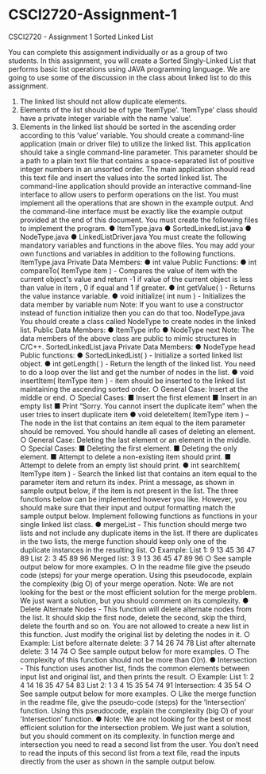 # CSCI2720-Assignment-1
CSCI2720 - Assignment 1 Sorted Linked List

You can complete this assignment individually or as a group of two students.
In this assignment, you will create a Sorted Singly-Linked List that performs basic list
operations using JAVA programming language. We are going to use some of the discussion in the
class about linked list to do this assignment.
1. The linked list should not allow duplicate elements.
2. Elements of the list should be of type ‘ItemType’. ‘ItemType’ class should have a private
integer variable with the name ‘value’.
3. Elements in the linked list should be sorted in the ascending order according to this ‘value’
variable.
You should create a command-line application (main or driver file) to utilize the linked list. This
application should take a single command-line parameter. This parameter should be a path to a
plain text file that contains a space-separated list of positive integer numbers in an unsorted
order. The main application should read this text file and insert the values into the sorted linked
list.
The command-line application should provide an interactive command-line interface to allow
users to perform operations on the list. You must implement all the operations that are shown
in the example output. And the command-line interface must be exactly like the example
output provided at the end of this document.
You must create the following files to implement the program.
● ItemType.java
● SortedLinkedList.java
● NodeType.java
● LinkedListDriver.java
You must create the following mandatory variables and functions in the above files. You may
add your own functions and variables in addition to the following functions.
ItemType.java
Private Data Members:
● int value
Public Functions:
● int compareTo( ItemType item ) - Compares the value of item with the current object's
value and return -1 if value of the current object is less than value in item , 0 if equal and
1 if greater.
● int getValue( ) - Returns the value instance variable.
● void initialize( int num ) - Initializes the data member by variable num
Note: If you want to use a constructor instead of function initialize then you can do that too.
NodeType.java
You should create a class called NodeType to create nodes in the linked list.
Public Data Members:
● ItemType info
● NodeType next
Note: The data members of the above class are public to mimic structures in C/C++.
SortedLinkedList.java
Private Data Members:
● NodeType head
Public functions:
● SortedLinkedList( ) - Initialize a sorted linked list object.
● int getLength( ) - Return the length of the linked list. You need to do a loop over the list
and get the number of nodes in the list.
● void insertItem( ItemType item ) - item should be inserted to the linked list maintaining
the ascending sorted order.
○ General Case: Insert at the middle or end.
○ Special Cases:
■ Insert the first element
■ Insert in an empty list
■ Print “Sorry. You cannot insert the duplicate item” when the user tries to
insert duplicate item
● void deleteItem( ItemType item ) – The node in the list that contains an item equal to
the item parameter should be removed. You should handle all cases of deleting an
element.
○ General Case: Deleting the last element or an element in the middle.
○ Special Cases:
■ Deleting the first element.
■ Deleting the only element.
■ Attempt to delete a non-existing item should print.
■ Attempt to delete from an empty list should print.
● int searchItem( ItemType item ) - Search the linked list that contains an item equal to
the parameter item and return its index. Print a message, as shown in sample output
below, if the item is not present in the list.
The three functions below can be implemented however you like. However, you should
make sure that their input and output formatting match the sample output below.
Implement following functions as functions in your single linked list class.
● mergeList - This function should merge two lists and not include any duplicate items in
the list. If there are duplicates in the two lists, the merge function should keep only one of
the duplicate instances in the resulting list.
○ Example:
List 1: 9 13 45 36 47 89
List 2: 3 45 89 96
Merged list: 3 9 13 36 45 47 89 96
○ See sample output below for more examples.
○ In the readme file give the pseudo code (steps) for your merge operation. Using
this pseudocode, explain the complexity (big O) of your merge operation.
Note: We are not looking for the best or the most efficient solution for the merge
problem. We just want a solution, but you should comment on its complexity.
● Delete Alternate Nodes - This function will delete alternate nodes from the list. It should
skip the first node, delete the second, skip the third, delete the fourth and so on. You are
not allowed to create a new list in this function. Just modify the original list by
deleting the nodes in it.
○ Example:
List before alternate delete: 3 7 14 26 74 78
List after alternate delete: 3 14 74
○ See sample output below for more examples.
○ The complexity of this function should not be more than O(n).
● Intersection - This function uses another list, finds the common elements between input
list and original list, and then prints the result.
○ Example:
List 1: 2 4 14 16 35 47 54 83
List 2: 1 3 4 15 35 54 74 91
Intersection: 4 35 54
○ See sample output below for more examples.
○ Like the merge function in the readme file, give the pseudo-code (steps) for the
‘Intersection’ function. Using this pseudocode, explain the complexity (big O) of
your 'Intersection’ function.
● Note: We are not looking for the best or most efficient solution for the
intersection problem. We just want a solution, but you should comment on its
complexity.
In function merge and intersection you need to read a second list from the user. You don’t need to
read the inputs of this second list from a text file, read the inputs directly from the user as shown
in the sample output below.

